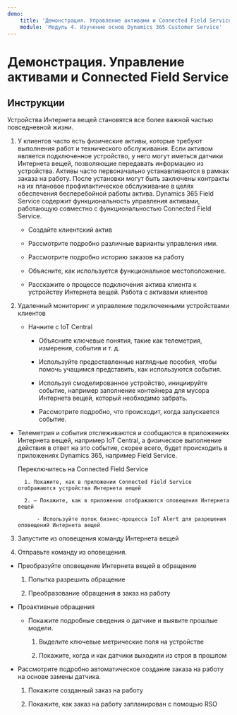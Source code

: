 ```yaml
---
demo:
    title: 'Демонстрация. Управление активами и Connected Field Service'
    module: 'Модуль 4. Изучение основ Dynamics 365 Customer Service'
---
```


# Демонстрация. Управление активами и Connected Field Service

## Инструкции

Устройства Интернета вещей становятся все более важной частью повседневной жизни. 

1. У клиентов часто есть физические активы, которые требуют выполнения работ и технического обслуживания.  Если активом является подключенное устройство, у него могут иметься датчики  Интернета вещей, позволяющие передавать информацию из устройства.  Активы часто первоначально устанавливаются в рамках заказа на работу.  После установки могут быть заключены контракты на их плановое профилактическое обслуживание в целях обеспечения бесперебойной работы актива.  Dynamics 365 Field Service содержит функциональность управления активами, работающую совместно с функциональностью Connected Field Service.    

	- Создайте клиентский актив

	- Рассмотрите подробно различные варианты управления ими. 

	- Рассмотрите подробно историю заказов на работу

	- Объясните, как используется функциональное местоположение. 

	- Расскажите о процессе подключения актива клиента к устройству Интернета вещей. Работа с активами клиентов

 

2. Удаленный мониторинг и управление подключенными устройствами клиентов

	- Начните с IoT Central

		- Объясните ключевые понятия, такие как телеметрия, измерения, события и т. д. 

		- Используйте предоставленные наглядные пособия, чтобы помочь учащимся представить, как используются события. 

		- Используя смоделированное устройство, инициируйте событие, например заполнение контейнера для мусора Интернета вещей, который необходимо забрать. 

		- Рассмотрите подробно, что происходит, когда запускается событие. 

- Телеметрия и события отслеживаются и сообщаются в приложениях Интернета вещей, например IoT Central, а физическое выполнение действия в ответ на это событие, скорее всего, будет происходить в приложениях Dynamics 365, например Field Service. 

	Переключитесь на Connected Field Service

		1. Покажите, как в приложении Connected Field Service отображаются устройства Интернета вещей

		2. — Покажите, как в приложении отображаются оповещения Интернета вещей

			- Используйте поток бизнес-процесса IoT Alert для разрешения оповещений Интернета вещей

3. Запустите из оповещения команду Интернета вещей

4. Отправьте команду из оповещения. 

- Преобразуйте оповещение Интернета вещей в обращение

	1. Попытка разрешить обращение

	2. Преобразование обращения в заказ на работу

- Проактивные обращения

	- Покажите подробные сведения о датчике и выявите прошлые модели. 

		1. Выделите ключевые метрические поля на устройстве

		2. Покажите, когда и как датчики выходили из строя в прошлом 

- Рассмотрите подробно автоматическое создание заказа на работу на основе замены датчика. 

	1. Покажите созданный заказ на работу 

	2. Покажите, как заказ на работу запланирован с помощью RSO
